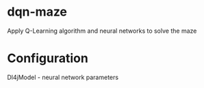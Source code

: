 # dqn-maze
Apply Q-Learning algorithm and neural networks to solve the maze

# Configuration
Dl4jModel - neural network parameters